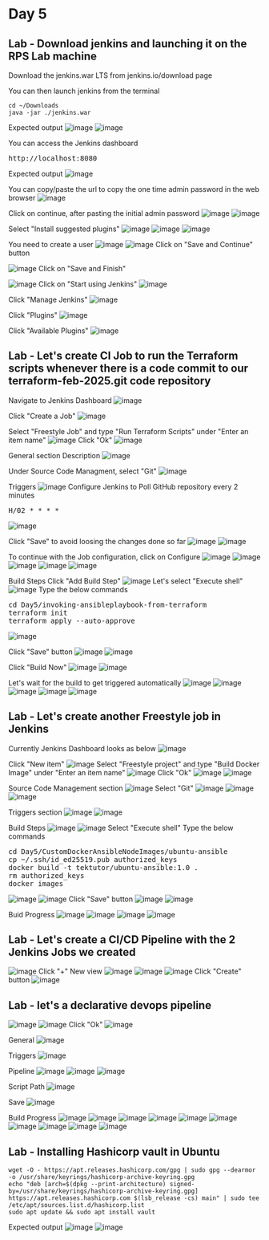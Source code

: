 # Day 5

## Lab - Download jenkins and launching it on the RPS Lab machine

Download the jenkins.war LTS from jenkins.io/download page

You can then launch jenkins from the terminal 
```
cd ~/Downloads
java -jar ./jenkins.war
```

Expected output
![image](https://github.com/user-attachments/assets/47254921-622d-4ec1-a881-900e19e1ac45)
![image](https://github.com/user-attachments/assets/682e7fa1-2ac7-45b8-b5fb-ad5ef266470a)

You can access the Jenkins dashboard
<pre>
http://localhost:8080  
</pre>

Expected output
![image](https://github.com/user-attachments/assets/87625aae-995f-44be-8926-8912760ce3f6)

You can copy/paste the url to copy the one time admin password in the web browser
![image](https://github.com/user-attachments/assets/5c721468-7464-4bc4-9bf7-5921e3e602fd)

Click on continue, after pasting the initial admin password
![image](https://github.com/user-attachments/assets/ace8903c-02cb-4830-9eda-6d2a5291f1a3)
![image](https://github.com/user-attachments/assets/26ae3458-ef80-46f0-9998-18adbc4961aa)

Select "Install suggested plugins"
![image](https://github.com/user-attachments/assets/11d0fa27-365f-43cd-883d-a25c7bc1bfb5)
![image](https://github.com/user-attachments/assets/376aef9e-3f81-4f24-81da-5755604db594)
![image](https://github.com/user-attachments/assets/dfe9ca0b-2ce0-4f92-b80a-0a21da2abdf6)

You need to create a user
![image](https://github.com/user-attachments/assets/5219f585-6332-4266-bdc0-5cb7b64235df)
![image](https://github.com/user-attachments/assets/5240aae6-a7c5-4a85-b41e-3bd7ff185144)
Click on "Save and Continue" button

![image](https://github.com/user-attachments/assets/76cea878-d1e8-4c3e-8294-68ec9eabae17)
Click on "Save and Finish"

![image](https://github.com/user-attachments/assets/95c60ee4-c818-46bd-90b4-56f074dbec3f)
Click on "Start using Jenkins"
![image](https://github.com/user-attachments/assets/66bfb2df-f873-4d9f-8bb1-bb50bfc09b76)

Click "Manage Jenkins" 
![image](https://github.com/user-attachments/assets/fc21cfbc-91e5-4b42-ad0b-34144b4fed6e)

Click "Plugins"
![image](https://github.com/user-attachments/assets/1a34c552-11be-44cb-a762-545a4b078c6c)

Click "Available Plugins"
![image](https://github.com/user-attachments/assets/5b9d5f95-644b-4f61-b48a-438bed408f18)

## Lab - Let's create CI Job to run the Terraform scripts whenever there is a code commit to our terraform-feb-2025.git code repository
Navigate to Jenkins Dashboard
![image](https://github.com/user-attachments/assets/a80fd698-0843-4892-8557-ba048fe5f686)

Click "Create a Job"
![image](https://github.com/user-attachments/assets/f28e0eb7-75a3-4780-9b02-9e893c727e45)

Select "Freestyle Job" and type "Run Terraform Scripts" under "Enter an item name"
![image](https://github.com/user-attachments/assets/435de084-dea5-46c6-ac0d-350d8ac521e8)
Click "Ok"
![image](https://github.com/user-attachments/assets/a2117ec5-fc5e-439a-99f1-d1620e817cec)

General section Description
![image](https://github.com/user-attachments/assets/4a64fc06-5892-4942-b944-9ead8c81958f)

Under Source Code Managment, select "Git"
![image](https://github.com/user-attachments/assets/3558f0ea-7206-45aa-8674-44a99e5ea4c4)

Triggers
![image](https://github.com/user-attachments/assets/def35dbd-8b5f-4c02-afa7-074e3a10466e)
Configure Jenkins to Poll GitHub repository every 2 minutes
<pre>
H/02 * * * *
</pre>
![image](https://github.com/user-attachments/assets/0463f0c1-5d9f-48be-b422-fc74f8c13aa8)

Click "Save" to avoid loosing the changes done so far
![image](https://github.com/user-attachments/assets/c0ce0f97-0e38-4b6d-a514-ce2cc7eb9bd1)
![image](https://github.com/user-attachments/assets/d0bbc35d-ebc8-477e-a19b-9e2ac7a54d66)

To continue with the Job configuration, click on Configure
![image](https://github.com/user-attachments/assets/e445a7a4-f22d-4835-ad83-a6d87b735980)
![image](https://github.com/user-attachments/assets/d3ca2c2a-93e5-403f-8ddc-82d2f5e9a50b)
![image](https://github.com/user-attachments/assets/cda71edb-793b-4a55-a8ba-930bf500786d)
![image](https://github.com/user-attachments/assets/ba5fd11f-63ea-449a-923e-d79bb2aefc86)
![image](https://github.com/user-attachments/assets/159a5ac4-0ce7-42e7-9424-51ccfe5b9a67)

Build Steps
Click "Add Build Step"
![image](https://github.com/user-attachments/assets/9d1899b0-ab22-4c0b-923a-099b54f096c7)
Let's select "Execute shell"
![image](https://github.com/user-attachments/assets/a8cb8df8-46e2-423d-acbd-84b67983ac21)
Type the below commands
<pre>
cd Day5/invoking-ansibleplaybook-from-terraform
terraform init
terraform apply --auto-approve  
</pre>
![image](https://github.com/user-attachments/assets/74b20c1a-a8cf-4f1b-8028-998eeb685d92)

Click "Save" button
![image](https://github.com/user-attachments/assets/6ddcc2e8-9a88-40dc-96ad-5163ffb82e4f)
![image](https://github.com/user-attachments/assets/98789a61-3033-483e-b235-9076024911b6)

Click "Build Now"
![image](https://github.com/user-attachments/assets/213478db-0199-4efe-9f74-19f4a3863714)
![image](https://github.com/user-attachments/assets/54b45fe3-9ccf-4098-b45a-ec9b3354baaf)

Let's wait for the build to get triggered automatically
![image](https://github.com/user-attachments/assets/f1887101-b628-4e05-a203-866ffbfc8c31)
![image](https://github.com/user-attachments/assets/25a09248-9987-4001-bceb-7fa0d2e5be09)
![image](https://github.com/user-attachments/assets/2e649190-2488-4dac-89ee-1c59eea6a083)
![image](https://github.com/user-attachments/assets/3a56ef3b-648e-4692-b079-2f631f33c22b)
![image](https://github.com/user-attachments/assets/1a293766-2069-4ce8-a13a-11002cafb2f8)

## Lab - Let's create another Freestyle job in Jenkins
Currently Jenkins Dashboard looks as below
![image](https://github.com/user-attachments/assets/2aa043c0-29ff-4164-8107-f62c98dfdf38)

Click "New item"
![image](https://github.com/user-attachments/assets/14f59f1c-170a-488d-9aea-b96c8459cc77)
Select "Freestyle project" and type "Build Docker Image" under "Enter an item name"
![image](https://github.com/user-attachments/assets/4fef533b-dc80-4db9-bd89-4743865f8ead)
Click "Ok"
![image](https://github.com/user-attachments/assets/c2304d59-81f0-4677-a0b7-08c2c291bc95)
![image](https://github.com/user-attachments/assets/994a242b-5d47-4b78-a673-604a4028199c)

Source Code Management section
![image](https://github.com/user-attachments/assets/cf3aa36f-59fb-4af1-ade0-85e5d2ea4b22)
Select "Git"
![image](https://github.com/user-attachments/assets/6d1f8c3f-29cf-4e60-b248-3aa6375c65d5)
![image](https://github.com/user-attachments/assets/77c24d88-c73f-4672-9e79-07512f97dc85)
![image](https://github.com/user-attachments/assets/2fbc4422-adf1-4e13-9eb6-8cccceadec07)

Triggers section
![image](https://github.com/user-attachments/assets/15a0425e-39cf-4ae1-bd74-83194a75396a)
![image](https://github.com/user-attachments/assets/e5b01103-db28-4a0a-b542-a6c96bfe4580)

Build Steps
![image](https://github.com/user-attachments/assets/b67731a2-af32-4305-91ef-408717a31978)
![image](https://github.com/user-attachments/assets/52b6b4d0-3055-4641-90f4-acf7322d0fe0)
Select "Execute shell"
Type the below commands
<pre>
cd Day5/CustomDockerAnsibleNodeImages/ubuntu-ansible
cp ~/.ssh/id_ed25519.pub authorized_keys
docker build -t tektutor/ubuntu-ansible:1.0 .
rm authorized_keys
docker images
</pre>
![image](https://github.com/user-attachments/assets/305ac7b3-5a30-4bd5-b343-994203a33543)
![image](https://github.com/user-attachments/assets/c6209c4f-3a81-4028-8689-ccfff5e6a120)
Click "Save" button
![image](https://github.com/user-attachments/assets/df0f5219-1d35-4375-958f-a435c9059924)
![image](https://github.com/user-attachments/assets/d2db31ee-a6f7-4708-953f-bc70f930e801)


Buid Progress
![image](https://github.com/user-attachments/assets/21ffe510-6607-4312-89ec-454a90f97963)
![image](https://github.com/user-attachments/assets/53bd7e2b-d4fe-4aa5-95f8-4e7833b873ad)
![image](https://github.com/user-attachments/assets/de2fbab2-23ac-4509-8e71-f34004d72f93)
![image](https://github.com/user-attachments/assets/6540f030-63c0-45f5-89e3-b733a68df638)

## Lab - Let's create a CI/CD Pipeline with the 2 Jenkins Jobs we created
![image](https://github.com/user-attachments/assets/9ba5e16b-2389-4b1b-bd48-4f3f1e1c20b6)
Click "+" New view
![image](https://github.com/user-attachments/assets/a891012f-4fe9-4c0c-803a-e6565a46e3e5)
![image](https://github.com/user-attachments/assets/342d72cd-d6e8-4325-8fb0-bc1885310960)
![image](https://github.com/user-attachments/assets/60a8f78f-8da1-4c9d-9fb5-ca7b88caa68b)
Click "Create" button
![image](https://github.com/user-attachments/assets/3031b94f-ab3a-4dbe-9d55-da1650dea462)

## Lab - let's a declarative devops pipeline
![image](https://github.com/user-attachments/assets/e3df7c83-3e3f-4c86-9890-e4016a37507e)
![image](https://github.com/user-attachments/assets/0707c504-5d4e-411c-ba34-81ded4b02f64)
Click "Ok"
![image](https://github.com/user-attachments/assets/1948997e-c9cd-4a5d-bcc1-09dde64156bc)

General
![image](https://github.com/user-attachments/assets/75b5dca2-0064-49a3-bf8b-e161baca3cd4)

Triggers
![image](https://github.com/user-attachments/assets/aa81472d-e42c-483c-86e0-827ae18069ed)

Pipeline
![image](https://github.com/user-attachments/assets/5733945a-db2e-455b-b3f6-a763529cde10)
![image](https://github.com/user-attachments/assets/38a358f8-993d-4ec7-9e42-f39dc97ada6e)
![image](https://github.com/user-attachments/assets/b89fc7e9-9dc1-4a77-9528-5fc985e88149)

Script Path
![image](https://github.com/user-attachments/assets/32283b35-3ace-4c05-83ff-4c5588185843)

Save
![image](https://github.com/user-attachments/assets/30e2c23a-413f-44aa-a12b-b1b9fe8f5955)

Build Progress
![image](https://github.com/user-attachments/assets/d4bafe27-f26c-45a1-9cce-752544d2e038)
![image](https://github.com/user-attachments/assets/805e08db-76b8-430c-9c90-a372218daa2a)
![image](https://github.com/user-attachments/assets/5d49500d-31f0-49a5-94e0-335b46d978bd)
![image](https://github.com/user-attachments/assets/82e010b1-19cb-4806-951e-1191531326e3)
![image](https://github.com/user-attachments/assets/ffa90ed2-e81f-49da-8739-fd11178927ef)
![image](https://github.com/user-attachments/assets/2fabe91f-57f4-4306-949d-bcbd2b6e8a94)
![image](https://github.com/user-attachments/assets/15ded710-af8c-4bbd-aa30-47070ea52825)
![image](https://github.com/user-attachments/assets/08805312-a0c9-4be9-b58e-744808df2fcd)
![image](https://github.com/user-attachments/assets/cb317c28-5613-4cc3-9b19-dc28b92a823b)
![image](https://github.com/user-attachments/assets/959ddf39-270c-4be1-af45-92eca785f77b)

## Lab - Installing Hashicorp vault in Ubuntu
```
wget -O - https://apt.releases.hashicorp.com/gpg | sudo gpg --dearmor -o /usr/share/keyrings/hashicorp-archive-keyring.gpg
echo "deb [arch=$(dpkg --print-architecture) signed-by=/usr/share/keyrings/hashicorp-archive-keyring.gpg] https://apt.releases.hashicorp.com $(lsb_release -cs) main" | sudo tee /etc/apt/sources.list.d/hashicorp.list
sudo apt update && sudo apt install vault
```

Expected output
![image](https://github.com/user-attachments/assets/6942466a-c79f-48da-9cb1-204adc071208)
![image](https://github.com/user-attachments/assets/46a68126-9282-46d1-b6c8-5c8ce597e1e9)
